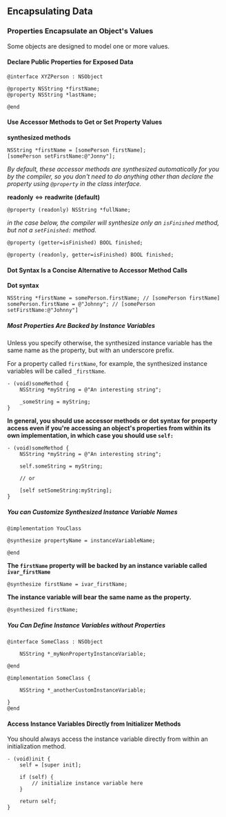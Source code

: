 ## Encapsulating Data

### Properties Encapsulate an Object's Values

Some objects are designed to model one or more values.

#### Declare Public Properties for Exposed Data

```
@interface XYZPerson : NSObject

@property NSString *firstName;
@property NSString *lastName;

@end
```

#### Use Accessor Methods to Get or Set Property Values

**synthesized methods**

```
NSString *firstName = [somePerson firstName];
[somePerson setFirstName:@"Jonny"];
```

*By default, these accessor methods are synthesized automatically for you by the compiler, so you don't need to do anything other than declare the property using `@property` in the class interface.*

**readonly** <=> **readwrite (default)**

```
@property (readonly) NSString *fullName;
```

*in the case below, the compiler will synthesize only an `isFinished` method, but not a `setFinished:` method.*

```
@property (getter=isFinished) BOOL finished;
```

```
@property (readonly, getter=isFinished) BOOL finished;
```

#### Dot Syntax Is a Concise Alternative to Accessor Method Calls

**Dot syntax**

```
NSString *firstName = somePerson.firstName; // [somePerson firstName]
somePerson.firstName = @"Johnny"; // [somePerson setFirstName:@"Johnny"]
```

##### Most Properties Are Backed by Instance Variables

Unless you specify otherwise, the synthesized instance variable has the same name as the property, but with an underscore prefix.

For a property called `firstName`, for example, the synthesized instance variables will be called `_firstName`.

```
- (void)someMethod {
    NSString *myString = @"An interesting string";

    _someString = myString;
}
```

**In general, you should use accessor methods or dot syntax for property access even if you're accessing an object's properties from within its own implementation, in which case you should use `self:`**

```
- (void)someMethod {
    NSString *myString = @"An interesting string";

    self.someString = myString;

    // or

    [self setSomeString:myString];
}
```

##### You can Customize Synthesized Instance Variable Names

```
@implementation YouClass

@synthesize propertyName = instanceVariableName;

@end
```

**The `firstName` property will be backed by an instance variable called `ivar_firstName`**

```
@synthesize firstName = ivar_firstName;
```

**The instance variable will bear the same name as the property.**

```
@synthesized firstName;
```

##### You Can Define Instance Variables without Properties

```
@interface SomeClass : NSObject

    NSString *_myNonPropertyInstanceVariable;

@end
```

```
@implementation SomeClass {

    NSString *_anotherCustomInstanceVariable;

}
@end
```

#### Access Instance Variables Directly from Initializer Methods

You should always access the instance variable directly from within an initialization method.

```
- (void)init {
    self = [super init];

    if (self) {
        // initialize instance variable here
    }

    return self;
}
```
